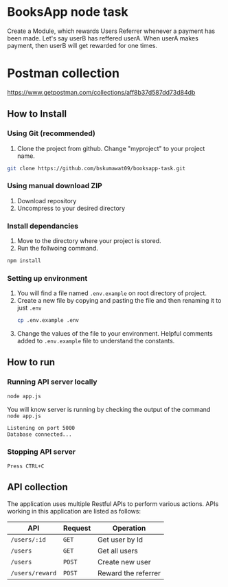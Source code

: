 # BooksApp node task

Create a Module, which rewards Users Referrer whenever a payment has been made. Let's say userB has reffered userA. When userA makes payment, then userB will get rewarded for one times.

# Postman collection

https://www.getpostman.com/collections/aff8b37d587dd73d84db

## How to Install

### Using Git (recommended)

1.  Clone the project from github. Change "myproject" to your project name.

```bash
git clone https://github.com/bskumawat09/booksapp-task.git
```

### Using manual download ZIP

1.  Download repository
2.  Uncompress to your desired directory

### Install dependancies

1. Move to the directory where your project is stored.
2. Run the follwoing command.

```bash
npm install
```

### Setting up environment

1.  You will find a file named `.env.example` on root directory of project.
2.  Create a new file by copying and pasting the file and then renaming it to just `.env`
    ```bash
    cp .env.example .env
    ```
3.  Change the values of the file to your environment. Helpful comments added to `.env.example` file to understand the constants.

## How to run

### Running API server locally

```bash
node app.js
```

You will know server is running by checking the output of the command `node app.js`

```bash
Listening on port 5000
Database connected...
```

### Stopping API server

```
Press CTRL+C
```

## API collection

The application uses multiple Restful APIs to perform various actions. APIs working in this application are listed as follows:

| API             | Request | Operation           |
| --------------- | ------- | ------------------- |
| `/users/:id`    | `GET`   | Get user by Id      |
| `/users`        | `GET`   | Get all users       |
| `/users`        | `POST`  | Create new user     |
| `/users/reward` | `POST`  | Reward the referrer |
